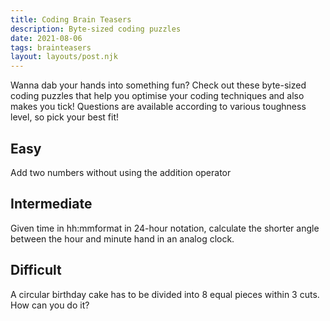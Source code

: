 ```yaml
---
title: Coding Brain Teasers
description: Byte-sized coding puzzles
date: 2021-08-06
tags: brainteasers
layout: layouts/post.njk
---
```

Wanna dab your hands into something fun? Check out these byte-sized coding puzzles that help you optimise your coding techniques and also makes you tick! Questions are available according to various toughness level, so pick your best fit!

## Easy

Add two numbers without using the addition operator

## Intermediate

Given time in hh:mmformat in 24-hour notation, calculate the shorter angle between the hour and minute hand in an analog clock.

## Difficult

A circular birthday cake has to be divided into 8 equal pieces within 3 cuts. How can you do it?

